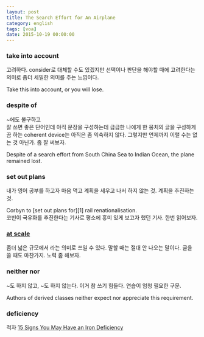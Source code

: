 ```yaml
---
layout: post
title: The Search Effort for An Airplane
category: english
tags: [voa]
date: 2015-10-19 00:00:00
---
```


### take into account
고려하다. consider로 대체할 수도 있겠지만 선택이나 판단을 해야할 때에 고려한다는 의미로 좀더 세밀한 의미를 주는 느낌이다.
<div class="sample-sentence">
Take this into account, or you will lose.
</div>

### despite of
~에도 불구하고<br/>
잘 쓰면 좋은 단어인데 아직 문장을 구성하는데 급급한 나에게 한 뭉치의 글을 구성하게끔 하는 coherent device는 아직은 좀 익숙하지 않다. 그렇지만 언제까지 이럴 수는 없는 것 아닌가. 좀 잘 써보자.
<div class="sample-sentence">
Despite of a search effort from South China Sea to Indian Ocean, the plane remained lost.
</div>

### set out plans
내가 영어 공부를 하고자 마음 먹고 계획을 세우고 나서 하지 않는 것. 계획을 추진하는 것.
<div class="sample-sentence">
Corbyn to [set out plans for][1] rail renationalisation.
</div>
코빈이 국유화를 추진한다는 기사로 평소에 흥미 있게 보고자 했던 기사. 한번 읽어보자.

### [at scale][2]
좀더 넓은 규모에서 라는 의미로 쓰일 수 있다. 말할 때는 절대 안 나오는 말이다. 글을 쓸 때도 마찬가지. 노력 좀 해보자.


### neither nor
~도 하지 않고, ~도 하지 않는다. 이거 참 쓰기 힘들다. 연습이 엄청 필요한 구문.
<div class="sample-sentence">
Authors of derived classes neither expect nor appreciate this requirement.
</div>

### deficiency
적자
[15 Signs You May Have an Iron Deficiency][3]

[1]: http://www.cityam.com/224749/corbyn-set-out-plans-rail-renationalisation
[2]: http://english.stackexchange.com/questions/116601/at-scale-definition
[3]: http://www.health.com/health/gallery/0,,20798655,00.html
